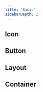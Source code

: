```yaml
---
title: 'Basic'
sidebarDepth: 2
---
```

## Icon
<ClientOnly>
  <sakura-icon/>
</ClientOnly>

## Button
<ClientOnly>
  <sakura-button/>
</ClientOnly>


## Layout
<ClientOnly>
  <sakura-layout/>
</ClientOnly>

## Container
<ClientOnly>
  <sakura-container/>
</ClientOnly>